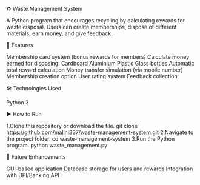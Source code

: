♻️ Waste Management System

A Python program that encourages recycling by calculating rewards for waste disposal. Users can create memberships, dispose of different materials, earn money, and give feedback.

🚀 Features

Membership card system (bonus rewards for members)
Calculate money earned for disposing:
Cardboard
Aluminium
Plastic
Glass bottles
Automatic total reward calculation
Money transfer simulation (via mobile number)
Membership creation option
User rating system
Feedback collection

🛠️ Technologies Used

Python 3

▶️ How to Run

1.Clone this repository or download the file.
git clone https://github.com/malini337/waste-management-system.git
2.Navigate to the project folder.
cd waste-management-system
3.Run the Python program.
python waste_management.py

📢 Future Enhancements

GUI-based application
Database storage for users and rewards
Integration with UPI/Banking API
